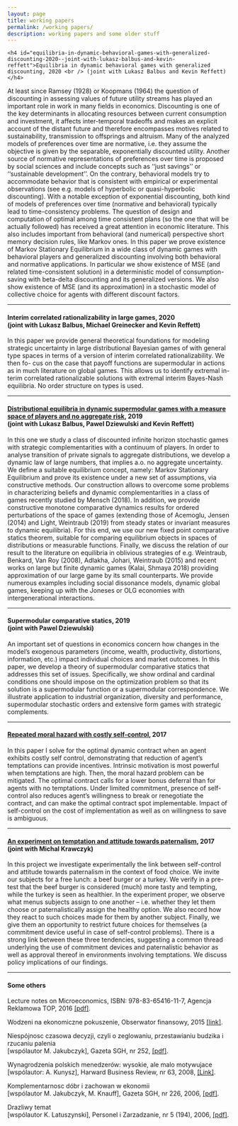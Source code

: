 ```yaml
---
layout: page
title: working papers
permalink: /working papers/
description: working papers and some older stuff
---
```


    <h4 id="equilibria-in-dynamic-behavioral-games-with-generalized-discounting-2020--joint-with-lukasz-balbus-and-kevin-reffett">Equilibria in dynamic behavioral games with generalized discounting, 2020 <br /> (joint with Lukasz Balbus and Kevin Reffett)</h4>

<p>At least since Ramsey (1928) or Koopmans (1964) the question of discounting in assessing values of future utility streams has played an important role in work in many fields in economics. 
Discounting is one of the key determinants in allocating resources between current consumption and investment, it affects inter-temporal tradeoffs and makes an explicit account of the distant future and therefore encompasses motives related to sustainability, transmission to offsprings and altruism. 
Many of the analyzed models of preferences over time are normative, i.e. they assume the objective is given by the separable, exponentially discounted utility. Another source of normative representations of preferences over time is proposed by social sciences and include concepts such as ‘‘just savings’’ or ‘‘sustainable development’’.
On the contrary, behavioral models try to accommodate behavior that is consistent with empirical or experimental observations (see e.g. models of hyperbolic or quasi-hyperbolic discounting).
With a notable exception of exponential discounting, both kind of models of preferences over time (normative and behavioral) typically lead to time-consistency problems.  The question of design and computation of optimal among time consistent plans (so the one that will be actually followed) has received a great attention in economic literature. 
This also includes important from behavioral (and numerical) perspective short memory decision rules, like Markov ones. In this paper we prove existence of Markov Stationary Equilibrium in a wide class of dynamic games with behavioral players and generalized discounting involving both behavioral and normative applications. 
In particular we show existence of MSE (and related time-consistent solution) in a deterministic model of consumption-saving with beta-delta discounting and its generalized versions. We also show existence of MSE (and its approximation) in a stochastic model of collective choice for agents with different discount factors.</p>
<hr />

<h4 id="interim-correlated-rationalizability-in-large-games-2020--joint-with-lukasz-balbus-michael-greinecker-and-kevin-reffett">Interim correlated rationalizability in large games, 2020 <br /> (joint with Lukasz Balbus, Michael Greinecker and Kevin Reffett)</h4>

<p>In this paper we provide general theoretical foundations for modeling strategic uncertainty in large distributional Bayesian games of with general type spaces in terms of a version of interim correlated rationalizability. We then fo-
cus on the case that payoff functions are supermodular in actions as in much literature on global games. This allows us to identify extremal in-
terim correlated rationalizable solutions with extremal interim Bayes-Nash equilibria. No order structure on types is used.</p>

<hr />

<h4 id="distributional-equilibria-in-dynamic-supermodular-games-with-a-measure-space-of-players-and-no-aggregate-risk-2019--joint-with-lukasz-balbus-pawel-dziewulski-and-kevin-reffett"><a href="/assets/pdf/LargeSSG2020.pdf">Distributional equilibria in dynamic supermodular games with a measure space of players and no aggregate risk</a>, 2019 <br /> (joint with Lukasz Balbus, Pawel Dziewulski and Kevin Reffett)</h4>

<p>In this one we study a class of discounted infinite horizon stochastic games with
strategic complementarities with a continuum of players. In order to analyse
transition of private signals to aggregate distributions, we develop a dynamic law
of large numbers, that implies a.o. no aggregate uncertainty. We define a
suitable equilibrium concept, namely: Markov Stationary Equilibrium and
prove its existence under a new set of assumptions, via constructive
methods. Our construction allows to overcome some problems in characterizing
beliefs and dynamic complementarities in a class of games recently studied
by Mensch (2018). In addition, we provide constructive monotone
comparative dynamics results for ordered perturbations of the space of games
(extending those of Acemoglu, Jensen (2014) and Light, Weintraub (2019) from steady
states or invariant measures to dynamic equilibria). For this end, we use
our new fixed point comparative statics theorem, suitable for comparing
equilibrium objects in spaces of distributions or measurable functions.
Finally, we discuss the relation of our result to the literature on
equilibria in oblivious strategies of e.g. Weintraub, Benkard, Van Roy (2008), Adlakha, Johari, Weintraub (2015) and recent works on
large but finite dynamic games (Kalai, Shmaya 2018) providing
approximation of our large game by its small counterparts. We provide
numerous examples including social dissonance models, dynamic global games,
keeping up with the Joneses or OLG economies with intergenerational
interactions.</p>
<hr />

<h4 id="supermodular-comparative-statics-2019--joint-with-pawel-dziewulski">Supermodular comparative statics, 2019 <br /> (joint with Pawel Dziewulski)</h4>

<p>An important set of questions in economics concern how changes in the model’s exogenous parameters (income, wealth, productivity, distortions, information, etc.)
impact individual choices and market outcomes. In this paper, we develop a theory of supermodular comparative statics that addresses this set of issues. Specifically, we show ordinal and cardinal conditions one should impose on the optimization
problem so that its solution is a supermodular function or a supermodular correspondence. We illustrate application to industrial organization, diversity and performance, supermodular stochastic orders and extensive form games with strategic complements.</p>
<hr />

<h4 id="repeated-moral-hazard-with-costly-self-control-2017"><a href="/assets/pdf/DynamicGPPA.pdf">Repeated moral hazard with costly self-control</a>, 2017</h4>

<p>In this paper I solve for the optimal dynamic contract when an agent exhibits costly self control, demonstrating that reduction of agent’s temptations can provide incentives.
Intrinsic motivation is most powerful when temptations are high. Then, the moral hazard problem can be mitigated. The optimal contract calls for a lower bonus deferral than for agents with no temptations. Under limited commitment, presence of self-control also reduces agent’s willingness to break or renegotiate the contract, and can make the optimal contract spot implementable. Impact of self-control on the cost of implementation as well as on willingness to save is ambiguous.</p>

<hr />

<h4 id="an-experiment-on-temptation-and-attitude-towards-paternalism-2017--joint-with-michal-krawczyk"><a href="/assets/pdf/Submitted.pdf">An experiment on temptation and attitude towards paternalism</a>, 2017 <br /> (joint with Michal Krawczyk)</h4>

<p>In this project we investigate experimentally the link between self-control and attitude towards paternalism in the context of food choice. We invite our subjects for a free lunch: a beef burger or a turkey. We verify in a pre-test that the beef burger is considered (much) more tasty and tempting, while the turkey is seen as healthier. In the experiment proper, we observe what menus subjects assign to one another – i.e. whether they let them choose or paternalistically assign the healthy option. We also record how they react to such choices made for them by another subject. Finally, we give them an opportunity to restrict future choices for themselves (a commitment device useful in case of self-control problems). There is a strong link between these three tendencies, suggesting a common thread underlying the use of commitment devices and paternalistic behavior as well as approval thereof in environments involving temptations. We discuss policy implications of our findings.</p>

<hr />

<h4 id="some-others">Some others</h4>

<p>Lecture notes on Microeconomics, ISBN: 978-83-65416-11-7, Agencja Reklamowa TOP, 2016 <a href="/assets/pdf/LectureNotes.pdf"> [pdf]</a>.<br /></p>

<p>Wodzeni na ekonomiczne pokuszenie, Obserwator finansowy, 2015 <a href="http://www.obserwatorfinansowy.pl/tematyka/makroekonomia/wodzeni-na-ekonomiczne-pokuszenie/ "> [link]</a>.<br /></p>

<p>Niespójnosc czasowa decyzji, czyli o zeglowaniu, przestawianiu budzika i rzucaniu palenia<br />
[wspólautor M. Jakubczyk], Gazeta SGH, nr 252, <a href="/assets/pdf/SGH-2009-09.pdf"> [pdf]</a>.<br /></p>

<p>Wynagrodzenia polskich menedzerów: wysokie, ale malo motywujace<br />
[wspólautor: A. Kunysz], Harward Business Review, nr 63, 2008, <a href="https://www.hbrp.pl/a/wynagrodzenia-polskich-menedzerow-wysokie-ale-malo-motywujace/l7so7DYa">[Link]</a>.<br /></p>

<p>Komplementarnosc dóbr i zachowan w ekonomii<br /> 
[wspólautor M. Jakubczyk, M. Knauff], Gazeta SGH, nr 226, 2006, <a href="/assets/pdf/AmirGazetaSGH.pdf">[pdf]</a>.<br /></p>

<p>Drazliwy temat<br />
[wspólautor K. Latuszynski], Personel i Zarzadzanie, nr 5 (194), 2006,  <a href="/assets/pdf/	pizII.pdf">[pdf]</a>.</p>
